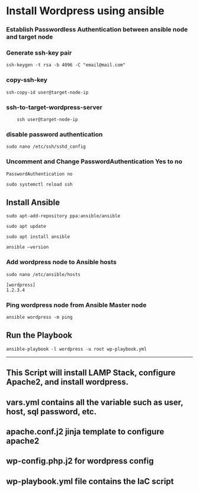 # Install Wordpress using ansible 

### Establish Passwordless Authentication between ansible node and target node

### Generate ssh-key pair
```
ssh-keygen -t rsa -b 4096 -C "email@mail.com"
```
### copy-ssh-key

```
ssh-copy-id user@target-node-ip
```

### ssh-to-target-wordpress-server
```
	ssh user@target-node-ip
```
	
### disable password authentication
```
sudo nano /etc/ssh/sshd_config
```
### Uncomment and Change PasswordAuthentication Yes to no
``` PasswordAuthentication no ```
```
sudo systemctl reload ssh
```
## Install Ansible

```
sudo apt-add-repository ppa:ansible/ansible

sudo apt update

sudo apt install ansible

ansible –version
```

### Add wordpress node to Ansible hosts 
```
sudo nano /etc/ansible/hosts
```
```
[wordpress]
1.2.3.4

```

### Ping wordpress node from Ansible Master node

```
ansible wordpress -m ping
```

## Run the Playbook
```
ansible-playbook -l wordpress -u root wp-playbook.yml
```

**************************
## This Script will install LAMP Stack, configure Apache2, and install wordpress.
## vars.yml contains all the variable such as user, host, sql password, etc.  
## apache.conf.j2 jinja template to configure apache2
## wp-config.php.j2 for wordpress config
## wp-playbook.yml file contains the IaC script

